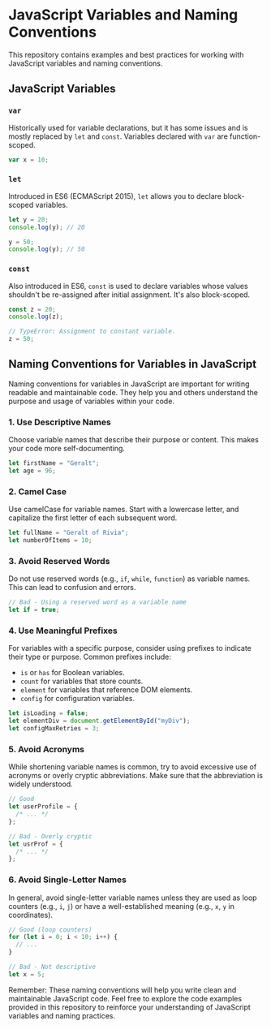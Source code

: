 # JavaScript Variables and Naming Conventions

This repository contains examples and best practices for working with JavaScript variables and naming conventions.

## JavaScript Variables

### `var`

Historically used for variable declarations, but it has some issues and is mostly replaced by `let` and `const`. Variables declared with `var` are function-scoped.

```javascript
var x = 10;
```

### `let`

Introduced in ES6 (ECMAScript 2015), `let` allows you to declare block-scoped variables.

```javascript
let y = 20;
console.log(y); // 20

y = 50;
console.log(y); // 50
```

### `const`

Also introduced in ES6, `const` is used to declare variables whose values shouldn't be re-assigned after initial assignment. It's also block-scoped.

```javascript
const z = 20;
console.log(z);

// TypeError: Assignment to constant variable.
z = 50;
```

## Naming Conventions for Variables in JavaScript

Naming conventions for variables in JavaScript are important for writing readable and maintainable code. They help you and others understand the purpose and usage of variables within your code.

### 1. Use Descriptive Names

Choose variable names that describe their purpose or content. This makes your code more self-documenting.

```javascript
let firstName = "Geralt";
let age = 96;
```

### 2. Camel Case

Use camelCase for variable names. Start with a lowercase letter, and capitalize the first letter of each subsequent word.

```javascript
let fullName = "Geralt of Rivia";
let numberOfItems = 10;
```

### 3. Avoid Reserved Words

Do not use reserved words (e.g., `if`, `while`, `function`) as variable names. This can lead to confusion and errors.

```javascript
// Bad - Using a reserved word as a variable name
let if = true;
```

### 4. Use Meaningful Prefixes

For variables with a specific purpose, consider using prefixes to indicate their type or purpose. Common prefixes include:

- `is` or `has` for Boolean variables.
- `count` for variables that store counts.
- `element` for variables that reference DOM elements.
- `config` for configuration variables.

```javascript
let isLoading = false;
let elementDiv = document.getElementById("myDiv");
let configMaxRetries = 3;
```

### 5. Avoid Acronyms

While shortening variable names is common, try to avoid excessive use of acronyms or overly cryptic abbreviations. Make sure that the abbreviation is widely understood.

```javascript
// Good
let userProfile = {
  /* ... */
};

// Bad - Overly cryptic
let usrProf = {
  /* ... */
};
```

### 6. Avoid Single-Letter Names

In general, avoid single-letter variable names unless they are used as loop counters (e.g., `i`, `j`) or have a well-established meaning (e.g., `x`, `y` in coordinates).

```javascript
// Good (loop counters)
for (let i = 0; i < 10; i++) {
  // ...
}

// Bad - Not descriptive
let x = 5;
```

Remember: These naming conventions will help you write clean and maintainable JavaScript code. Feel free to explore the code examples provided in this repository to reinforce your understanding of JavaScript variables and naming practices.
